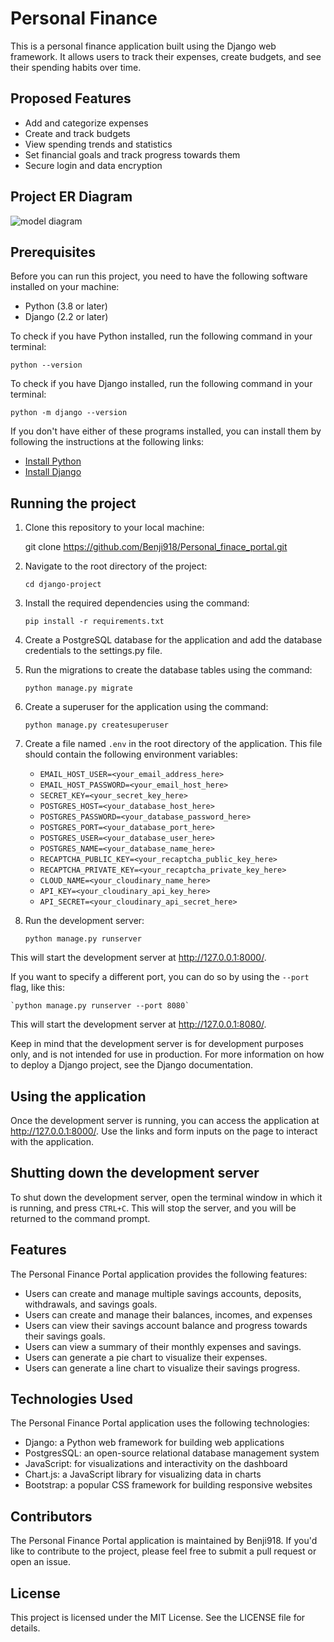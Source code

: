 #  Personal Finance

This is a personal finance application built using the Django web framework. It allows users to track their expenses, create budgets, and see their spending habits over time.

## Proposed Features

- Add and categorize expenses
- Create and track budgets
- View spending trends and statistics
- Set financial goals and track progress towards them
- Secure login and data encryption

## Project ER Diagram
![model diagram](https://github.com/Benji918/Personal_finance_portal/blob/main/Django%20app.png)

## Prerequisites

Before you can run this project, you need to have the following software installed on your machine:

- Python (3.8 or later)
- Django (2.2 or later)

To check if you have Python installed, run the following command in your terminal:

`python --version`


To check if you have Django installed, run the following command in your terminal:

`python -m django --version`


If you don't have either of these programs installed, you can install them by following the instructions at the following links:

- [Install Python](https://www.python.org/downloads/)
- [Install Django](https://docs.djangoproject.com/en/3.1/topics/install/)

## Running the project

1. Clone this repository to your local machine:

    git clone https://github.com/Benji918/Personal_finace_portal.git


2. Navigate to the root directory of the project:

    `cd django-project`

3. Install the required dependencies using the command:

    `pip install -r requirements.txt`

4. Create a PostgreSQL database for the application and add the database credentials to the settings.py file.

5. Run the migrations to create the database tables using the command:

    `python manage.py migrate`

6. Create a superuser for the application using the command:

    `python manage.py createsuperuser`

7. Create a file named `.env` in the root directory of the application. This file should contain the following environment variables:

    - `EMAIL_HOST_USER=<your_email_address_here>`
    - `EMAIL_HOST_PASSWORD=<your_email_host_here>`
    - `SECRET_KEY=<your_secret_key_here>`
    - `POSTGRES_HOST=<your_database_host_here>`
    - `POSTGRES_PASSWORD=<your_database_password_here>`
    - `POSTGRES_PORT=<your_database_port_here>`
    - `POSTGRES_USER=<your_database_user_here>`
    - `POSTGRES_NAME=<your_database_name_here>`
    - `RECAPTCHA_PUBLIC_KEY=<your_recaptcha_public_key_here>`
    - `RECAPTCHA_PRIVATE_KEY=<your_recaptcha_private_key_here>`
    - `CLOUD_NAME=<your_cloudinary_name_here>`
    - `API_KEY=<your_cloudinary_api_key_here>`
    - `API_SECRET=<your_cloudinary_api_secret_here>`

8. Run the development server:

    `python manage.py runserver`


This will start the development server at http://127.0.0.1:8000/.

If you want to specify a different port, you can do so by using the `--port` flag, like this:

    `python manage.py runserver --port 8080`


This will start the development server at http://127.0.0.1:8080/.

Keep in mind that the development server is for development purposes only, and is not intended for use in production. For more information on how to deploy a Django project, see the Django documentation.

## Using the application

Once the development server is running, you can access the application at http://127.0.0.1:8000/. Use the links and form inputs on the page to interact with the application.

## Shutting down the development server

To shut down the development server, open the terminal window in which it is running, and press `CTRL+C`. This will stop the server, and you will be returned to the command prompt.

## Features
The Personal Finance Portal application provides the following features:
- Users can create and manage multiple savings accounts, deposits, withdrawals, and savings goals.
- Users can create and manage their balances, incomes, and expenses
- Users can view their savings account balance and progress towards their savings goals.
- Users can view a summary of their monthly expenses and savings.
- Users can generate a pie chart to visualize their expenses.
- Users can generate a line chart to visualize their savings progress.

## Technologies Used
The Personal Finance Portal application uses the following technologies:
- Django: a Python web framework for building web applications
- PostgresSQL: an open-source relational database management system
- JavaScript: for visualizations and interactivity on the dashboard
- Chart.js: a JavaScript library for visualizing data in charts
- Bootstrap: a popular CSS framework for building responsive websites

## Contributors
The Personal Finance Portal application is maintained by Benji918. If you'd like to contribute to the project, please feel free to submit a pull request or open an issue.

## License
This project is licensed under the MIT License. See the LICENSE file for details.
